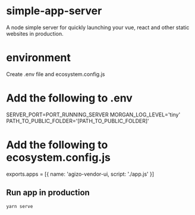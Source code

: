 # simple-app-server

A node simple server for quickly launching your vue, react and other static websites in production.

# environment

Create .env file and ecosystem.config.js

# Add the following to .env

SERVER_PORT=PORT_RUNNING_SERVER
MORGAN_LOG_LEVEL='tiny'
PATH_TO_PUBLIC_FOLDER='[PATH_TO_PUBLIC_FOLDER]'

# Add the following to ecosystem.config.js

exports.apps = [{ name: 'agizo-vendor-ui, script: './app.js' }]

## Run app in production

```yarn serve```
